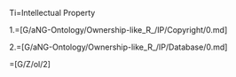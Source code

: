 Ti=Intellectual Property

1.=[G/aNG-Ontology/Ownership-like_R_/IP/Copyright/0.md]

2.=[G/aNG-Ontology/Ownership-like_R_/IP/Database/0.md]

=[G/Z/ol/2]

